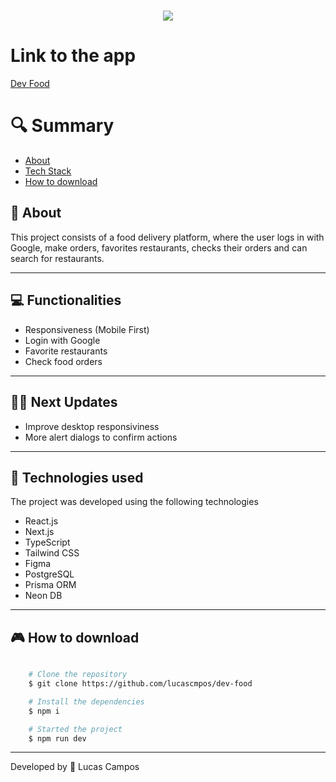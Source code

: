 <h1 align="center">
    <img src="https://ik.imagekit.io/4qca61gsh/devfood.png?updatedAt=1714924892566">
    
   
</h1>

# Link to the app

[Dev Food](https://devfoods.vercel.app/)

# 🔍 Summary

- [About](#-sobre)
- [Tech Stack](#-tecnologias-utilizadas)
- [How to download](#-como-baixar-o-projeto)

## 📗 About

This project consists of a food delivery platform, where the user logs in with Google, make orders, favorites restaurants, checks their orders and can search for restaurants.

---

## 💻 Functionalities

- Responsiveness (Mobile First)
- Login with Google
- Favorite restaurants
- Check food orders

---

## 👨‍🚀 Next Updates

- Improve desktop responsiviness
- More alert dialogs to confirm actions

---

## 🚀 Technologies used

The project was developed using the following technologies

- React.js
- Next.js
- TypeScript
- Tailwind CSS
- Figma
- PostgreSQL
- Prisma ORM
- Neon DB

---

## 🎮 How to download

```bash

    # Clone the repository
    $ git clone https://github.com/lucascmpos/dev-food

    # Install the dependencies
    $ npm i

    # Started the project
    $ npm run dev
```

---

Developed by 🐉 Lucas Campos
